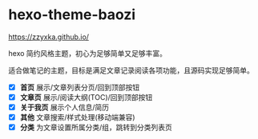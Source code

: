 # hexo-theme-baozi

https://zzyxka.github.io/

hexo 简约风格主题，初心为足够简单又足够丰富。

适合做笔记的主题，目标是满足文章记录阅读各项功能，且源码实现足够简单。

- [X] **首页** 展示/文章列表分页/回到顶部按钮
- [X] **文章页** 展示/阅读大纲(TOC)/回到顶部按钮
- [X] **关于我页** 展示个人信息/简历
- [X] **其他** 文章搜索/样式处理(移动端兼容)
- [X] **分类** 为文章设置所属分类/组，跳转到分类列表页
